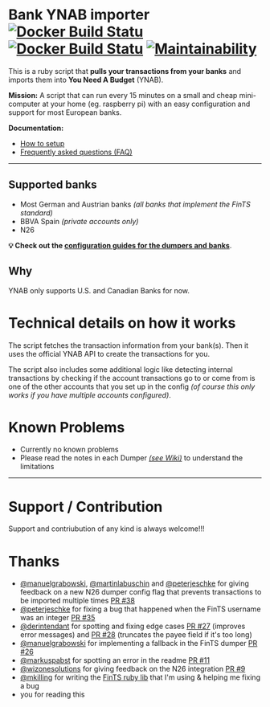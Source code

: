 # Bank YNAB importer [![Docker Build Statu](https://img.shields.io/docker/pulls/schurig/ynab-bank-importer.svg)](https://hub.docker.com/r/schurig/ynab-bank-importer/) [![Docker Build Statu](https://img.shields.io/docker/build/schurig/ynab-bank-importer.svg)](https://hub.docker.com/r/schurig/ynab-bank-importer/builds/) [![Maintainability](https://api.codeclimate.com/v1/badges/4367cde9c1b522b4bcbe/maintainability)](https://codeclimate.com/github/schurig/ynab-bank-importer/maintainability)

This is a ruby script that **pulls your transactions from your banks** and imports them into **You Need A Budget** (YNAB).

**Mission:** A script that can run every 15 minutes on a small and cheap mini-computer at your home (eg. raspberry pi) with an easy configuration and support for most European banks.

**Documentation:**

* [How to setup](https://github.com/schurig/ynab-bank-importer/wiki#ways-to-set-up-the-script)
* [Frequently asked questions (FAQ)](https://github.com/schurig/ynab-bank-importer/wiki/faq)

---

## Supported banks

* Most German and Austrian banks _(all banks that implement the FinTS standard)_
* BBVA Spain _(private accounts only)_
* N26

**💡 Check out the [configuration guides for the dumpers and banks](https://github.com/schurig/ynab-bank-importer/wiki#supported-dumpers)**.

## Why

YNAB only supports U.S. and Canadian Banks for now.

# Technical details on how it works

The script fetches the transaction information from your bank(s). Then it uses the official YNAB API to create the transactions for you.

The script also includes some additional logic like detecting internal transactions by checking if the account transactions go to or come from is one of the other accounts that you set up in the config _(of course this only works if you have multiple accounts configured)_.

# Known Problems

* Currently no known problems
* Please read the notes in each Dumper _[(see Wiki)](https://github.com/schurig/ynab-bank-importer/wiki#supported-dumpers)_ to understand the limitations

____________________

# Support / Contribution

Support and contriubution of any kind is always welcome!!!

# Thanks

* [@manuelgrabowski](https://github.com/manuelgrabowski), [@martinlabuschin](https://github.com/martinlabuschin) and [@peterjeschke](https://github.com/peterjeschke) for giving feedback on a new N26 dumper config flag that prevents transactions to be imported multiple times [PR #38](https://github.com/schurig/ynab-bank-importer/pull/38)
* [@peterjeschke](https://github.com/peterjeschke) for fixing a bug that happened when the FinTS username was an integer [PR #35](https://github.com/schurig/ynab-bank-importer/pull/35)
* [@derintendant](https://github.com/derintendant) for spotting and fixing edge cases [PR #27](https://github.com/schurig/ynab-bank-importer/pull/27) (improves error messages) and [PR #28](https://github.com/schurig/ynab-bank-importer/pull/28) (truncates the payee field if it's too long)
* [@manuelgrabowski](https://github.com/manuelgrabowski) for implementing a fallback in the FinTS dumper [PR #26](https://github.com/schurig/ynab-bank-importer/pull/26)
* [@markuspabst](https://github.com/markuspabst) for spotting an error in the readme [PR #11](https://github.com/schurig/ynab-bank-importer/pull/11)
* [@wizonesolutions](https://github.com/wizonesolutions) for giving feedback on the N26 integration [PR #9](https://github.com/schurig/ynab-bank-importer/pull/9)
* [@mkilling](https://github.com/mkilling) for writing the [FinTS ruby lib](https://github.com/playtestcloud/ruby_fints) that I'm using & helping me fixing a bug
* you for reading this
